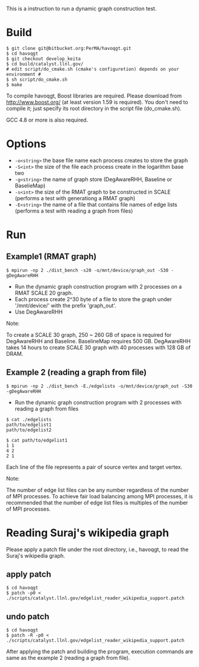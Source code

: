 This is a instruction to run a dynamic graph construction test.

# Build
```
$ git clone git@bitbucket.org:PerMA/havoqgt.git
$ cd havoqgt
$ git checkout develop_keita
$ cd build/catalyst.llnl.gov/
# edit script/do_cmake.sh (cmake's configuretion) depends on your environment #
$ sh script/do_cmake.sh
$ make
```
To compile havoqgt, Boost libraries are required. Please download from http://www.boost.org/ (at least version 1.59 is required).
You don't need to compile it; just specify its root directory in the script file (do_cmake.sh).

GCC 4.8 or more is also required.

# Options
+ `-o<string>`
	the base file name each process creates to store the graph
+ `-S<int>`
	the size of the file each process create in the logarithm base two
+ `-g<string>`
	the name of  graph store (DegAwareRHH, Baseline or BaselieMap)
+ `-s<int>`
	the size of the RMAT graph to be constructed in SCALE (performs a test with generationg a RMAT graph)
+ `-E<string>`
	the name of a file that contains file names of edge lists (performs a test with reading a graph from files)

# Run
## Example1 (RMAT graph)
```
$ mpirun -np 2 ./dist_bench -s20 -o/mnt/device/graph_out -S30 -gDegAwareRHH
```

* Run the dynamic graph construction program with 2 processes on a RMAT SCALE 20 graph.
* Each process create 2^30 byte of a file to store the graph under '/mnt/device/' with the prefix 'graph_out'.
* Use DegAwareRHH

Note:

To create a SCALE 30 graph, 250 ~ 260 GB of space is required for DegAwareRHH and Baseline. BaselineMap requires 500 GB.
DegAwareRHH takes 14 hours to create SCALE 30 graph with 40 processes with 128 GB of DRAM.

## Example 2 (reading a graph from file)
```
$ mpirun -np 2 ./dist_bench -E./edgelists -o/mnt/device/graph_out -S30 -gDegAwareRHH
```
* Run the dynamic graph construction program with 2 processes with reading a graph from files
```
$ cat ./edgelists
path/to/edgelist1
path/to/edgelist2

$ cat path/to/edgelist1
1 1
4 2
2 1
```
Each line of the file represents a pair of source vertex and target vertex.

Note:

The number of edge list files can be any number regardless of the number of MPI processes.
To achieve fair load balancing among MPI processes, it is recommended that the number of edge list files is multiples of the number of MPI processes.

# Reading Suraj's wikipedia graph
Please apply a patch file under the root directory, i.e., havoqgt, to read the Suraj's wikipedia graph.
## apply patch
```
$ cd havoqgt
$ patch -p0 < ./scripts/catalyst.llnl.gov/edgelist_reader_wikipedia_support.patch
```
## undo patch
```
$ cd havoqgt
$ patch -R -p0 < ./scripts/catalyst.llnl.gov/edgelist_reader_wikipedia_support.patch
```
After applying the patch and building the program, execution commands are same as the example 2 (reading a graph from file).

